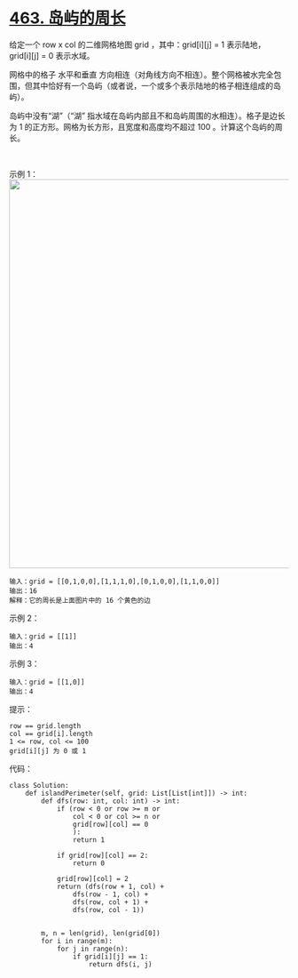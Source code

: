 # [463. 岛屿的周长](https://leetcode.cn/problems/island-perimeter/)

给定一个 row x col 的二维网格地图 grid ，其中：grid[i][j] = 1 表示陆地， grid[i][j] = 0 表示水域。

网格中的格子 水平和垂直 方向相连（对角线方向不相连）。整个网格被水完全包围，但其中恰好有一个岛屿（或者说，一个或多个表示陆地的格子相连组成的岛屿）。

岛屿中没有“湖”（“湖” 指水域在岛屿内部且不和岛屿周围的水相连）。格子是边长为 1 的正方形。网格为长方形，且宽度和高度均不超过 100 。计算这个岛屿的周长。

 

示例 1：
<img src="https://assets.leetcode-cn.com/aliyun-lc-upload/uploads/2018/10/12/island.png" width="700" />

```
输入：grid = [[0,1,0,0],[1,1,1,0],[0,1,0,0],[1,1,0,0]]
输出：16
解释：它的周长是上面图片中的 16 个黄色的边
```
示例 2：
```
输入：grid = [[1]]
输出：4
```
示例 3：
```
输入：grid = [[1,0]]
输出：4
```

提示：
```
row == grid.length
col == grid[i].length
1 <= row, col <= 100
grid[i][j] 为 0 或 1
```

代码：
```python3
class Solution:
    def islandPerimeter(self, grid: List[List[int]]) -> int:
        def dfs(row: int, col: int) -> int:
            if (row < 0 or row >= m or
                col < 0 or col >= n or
                grid[row][col] == 0
                ):
                return 1
            
            if grid[row][col] == 2:
                return 0

            grid[row][col] = 2
            return (dfs(row + 1, col) +
                dfs(row - 1, col) +
                dfs(row, col + 1) +
                dfs(row, col - 1))

            
        m, n = len(grid), len(grid[0])
        for i in range(m):
            for j in range(n):
                if grid[i][j] == 1:
                    return dfs(i, j)
```